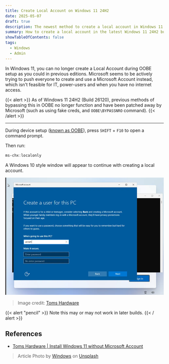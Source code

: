 ```yaml
---
title: Create Local Account on Windows 11 24H2
date: 2025-05-07
draft: true
description: The newest method to create a local account in Windows 11 24H2 OOBE, since BYPASSNRO was patched away by Microsoft in builds 26120.
summary: How to create a local account in the latest Windows 11 24H2 builds.
showTableOfContents: false
tags:
  - Windows
  - Admin
---
```


In Windows 11, you can no longer create a Local Account during OOBE setup as you could in previous editions. Microsoft seems to be actively trying to push everyone to create and use a Microsoft Account instead, which isn't feasible for IT, power-users and when you have no internet access.

{{< alert >}}
As of Windows 11 24H2 (Build 26120), previous methods of bypassing this in OOBE no longer function and have been patched away by Microsoft (such as using fake creds, and `OOBE\BYPASSNRO` command).
{{< /alert >}}

---

During device setup ([known as OOBE](https://en.wikipedia.org/wiki/Out-of-box_experience)), press `SHIFT` + `F10` to open a command prompt.

Then run:

```powershell
ms-chx:localonly
```

A Windows 10 style window will appear to continue with creating a local account.

![Local Account Setup Window](./localaccount-setup-window.webp)

> Image credit: [Toms Hardware](https://www.tomshardware.com/how-to/install-windows-11-without-microsoft-account)

{{< alert "pencil" >}}
Note this may or may not work in later builds.
{{< / alert >}}

## References

- [Toms Hardware | Install Windows 11 without Microsoft Account](https://www.tomshardware.com/how-to/install-windows-11-without-microsoft-account)

> Article Photo by <a href="https://unsplash.com/@windows?utm_content=creditCopyText&utm_medium=referral&utm_source=unsplash">Windows</a> on <a href="https://unsplash.com/photos/person-using-windows-11-computer-on-lap-AigsWJmvoEo?utm_content=creditCopyText&utm_medium=referral&utm_source=unsplash">Unsplash</a>
